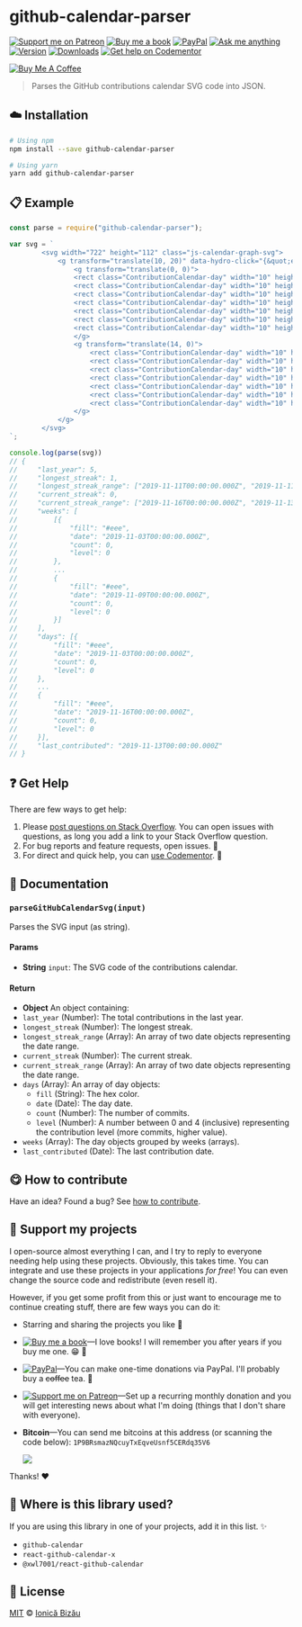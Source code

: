 <!-- Please do not edit this file. Edit the `blah` field in the `package.json` instead. If in doubt, open an issue. -->


















# github-calendar-parser

 [![Support me on Patreon][badge_patreon]][patreon] [![Buy me a book][badge_amazon]][amazon] [![PayPal][badge_paypal_donate]][paypal-donations] [![Ask me anything](https://img.shields.io/badge/ask%20me-anything-1abc9c.svg)](https://github.com/IonicaBizau/ama) [![Version](https://img.shields.io/npm/v/github-calendar-parser.svg)](https://www.npmjs.com/package/github-calendar-parser) [![Downloads](https://img.shields.io/npm/dt/github-calendar-parser.svg)](https://www.npmjs.com/package/github-calendar-parser) [![Get help on Codementor](https://cdn.codementor.io/badges/get_help_github.svg)](https://www.codementor.io/johnnyb?utm_source=github&utm_medium=button&utm_term=johnnyb&utm_campaign=github)

<a href="https://www.buymeacoffee.com/H96WwChMy" target="_blank"><img src="https://www.buymeacoffee.com/assets/img/custom_images/yellow_img.png" alt="Buy Me A Coffee"></a>







> Parses the GitHub contributions calendar SVG code into JSON.

















## :cloud: Installation

```sh
# Using npm
npm install --save github-calendar-parser

# Using yarn
yarn add github-calendar-parser
```













## :clipboard: Example



```js
const parse = require("github-calendar-parser");

var svg = `
        <svg width="722" height="112" class="js-calendar-graph-svg">
            <g transform="translate(10, 20)" data-hydro-click="{&quot;event_type&quot;:&quot;user_profile.click&quot;,&quot;payload&quot;:{&quot;profile_user_id&quot;:2864371,&quot;target&quot;:&quot;CONTRIBUTION_CALENDAR_SQUARE&quot;,&quot;user_id&quot;:null,&quot;originating_url&quot;:&quot;https://github.com/users/IonicaBizau/contributions&quot;}}" data-hydro-click-hmac="c29bb84527b62dafc7ab4208ed2db21ea4195839d541da829d109a8d172bee42">
                <g transform="translate(0, 0)">
                <rect class="ContributionCalendar-day" width="10" height="10" x="14" y="0" data-count="0" data-date="2019-11-03" data-level="0"/>
                <rect class="ContributionCalendar-day" width="10" height="10" x="14" y="13" data-count="0" data-date="2019-11-04" data-level="0"/>
                <rect class="ContributionCalendar-day" width="10" height="10" x="14" y="26" data-count="0" data-date="2019-11-05" data-level="0"/>
                <rect class="ContributionCalendar-day" width="10" height="10" x="14" y="39" data-count="0" data-date="2019-11-06" data-level="0"/>
                <rect class="ContributionCalendar-day" width="10" height="10" x="14" y="52" data-count="0" data-date="2019-11-07" data-level="0"/>
                <rect class="ContributionCalendar-day" width="10" height="10" x="14" y="65" data-count="0" data-date="2019-11-08" data-level="0"/>
                <rect class="ContributionCalendar-day" width="10" height="10" x="14" y="78" data-count="0" data-date="2019-11-09" data-level="0"/>
                </g>
                <g transform="translate(14, 0)">
                    <rect class="ContributionCalendar-day" width="10" height="10" x="13" y="0" data-count="0" data-date="2019-11-10" data-level="0"/>
                    <rect class="ContributionCalendar-day" width="10" height="10" x="13" y="13" data-count="4" data-date="2019-11-11" data-level="1"/>
                    <rect class="ContributionCalendar-day" width="10" height="10" x="13" y="26" data-count="0" data-date="2019-11-12" data-level="0"/>
                    <rect class="ContributionCalendar-day" width="10" height="10" x="13" y="39" data-count="1" data-date="2019-11-13" data-level="1"/>
                    <rect class="ContributionCalendar-day" width="10" height="10" x="13" y="52" data-count="0" data-date="2019-11-14" data-level="0"/>
                    <rect class="ContributionCalendar-day" width="10" height="10" x="13" y="65" data-count="0" data-date="2019-11-15" data-level="0"/>
                    <rect class="ContributionCalendar-day" width="10" height="10" x="13" y="78" data-count="0" data-date="2019-11-16" data-level="0"/>
                </g>
            </g>
        </svg>
`;

console.log(parse(svg))
// {
//     "last_year": 5,
//     "longest_streak": 1,
//     "longest_streak_range": ["2019-11-11T00:00:00.000Z", "2019-11-11T00:00:00.000Z"],
//     "current_streak": 0,
//     "current_streak_range": ["2019-11-16T00:00:00.000Z", "2019-11-13T00:00:00.000Z"],
//     "weeks": [
//         [{
//             "fill": "#eee",
//             "date": "2019-11-03T00:00:00.000Z",
//             "count": 0,
//             "level": 0
//         },
//         ...
//         {
//             "fill": "#eee",
//             "date": "2019-11-09T00:00:00.000Z",
//             "count": 0,
//             "level": 0
//         }]
//     ],
//     "days": [{
//         "fill": "#eee",
//         "date": "2019-11-03T00:00:00.000Z",
//         "count": 0,
//         "level": 0
//     },
//     ...
//     {
//         "fill": "#eee",
//         "date": "2019-11-16T00:00:00.000Z",
//         "count": 0,
//         "level": 0
//     }],
//     "last_contributed": "2019-11-13T00:00:00.000Z"
// }
```











## :question: Get Help

There are few ways to get help:



 1. Please [post questions on Stack Overflow](https://stackoverflow.com/questions/ask). You can open issues with questions, as long you add a link to your Stack Overflow question.
 2. For bug reports and feature requests, open issues. :bug:
 3. For direct and quick help, you can [use Codementor](https://www.codementor.io/johnnyb). :rocket:





## :memo: Documentation


### `parseGitHubCalendarSvg(input)`
Parses the SVG input (as string).

#### Params

- **String** `input`: The SVG code of the contributions calendar.

#### Return
- **Object** An object containing:
 - `last_year` (Number): The total contributions in the last year.
 - `longest_streak` (Number): The longest streak.
 - `longest_streak_range` (Array): An array of two date objects representing the date range.
 - `current_streak` (Number): The current streak.
 - `current_streak_range` (Array): An array of two date objects representing the date range.
 - `days` (Array): An array of day objects:
      - `fill` (String): The hex color.
      - `date` (Date): The day date.
      - `count` (Number): The number of commits.
      - `level` (Number): A number between 0 and 4 (inclusive) representing the contribution level (more commits, higher value).
 - `weeks` (Array): The day objects grouped by weeks (arrays).
 - `last_contributed` (Date): The last contribution date.














## :yum: How to contribute
Have an idea? Found a bug? See [how to contribute][contributing].


## :sparkling_heart: Support my projects
I open-source almost everything I can, and I try to reply to everyone needing help using these projects. Obviously,
this takes time. You can integrate and use these projects in your applications *for free*! You can even change the source code and redistribute (even resell it).

However, if you get some profit from this or just want to encourage me to continue creating stuff, there are few ways you can do it:


 - Starring and sharing the projects you like :rocket:
 - [![Buy me a book][badge_amazon]][amazon]—I love books! I will remember you after years if you buy me one. :grin: :book:
 - [![PayPal][badge_paypal]][paypal-donations]—You can make one-time donations via PayPal. I'll probably buy a ~~coffee~~ tea. :tea:
 - [![Support me on Patreon][badge_patreon]][patreon]—Set up a recurring monthly donation and you will get interesting news about what I'm doing (things that I don't share with everyone).
 - **Bitcoin**—You can send me bitcoins at this address (or scanning the code below): `1P9BRsmazNQcuyTxEqveUsnf5CERdq35V6`

    ![](https://i.imgur.com/z6OQI95.png)


Thanks! :heart:
















## :dizzy: Where is this library used?
If you are using this library in one of your projects, add it in this list. :sparkles:

 - `github-calendar`
 - `react-github-calendar-x`
 - `@xwl7001/react-github-calendar`











## :scroll: License

[MIT][license] © [Ionică Bizău][website]






[license]: /LICENSE
[website]: https://ionicabizau.net
[contributing]: /CONTRIBUTING.md
[docs]: /DOCUMENTATION.md
[badge_patreon]: https://ionicabizau.github.io/badges/patreon.svg
[badge_amazon]: https://ionicabizau.github.io/badges/amazon.svg
[badge_paypal]: https://ionicabizau.github.io/badges/paypal.svg
[badge_paypal_donate]: https://ionicabizau.github.io/badges/paypal_donate.svg
[patreon]: https://www.patreon.com/ionicabizau
[amazon]: http://amzn.eu/hRo9sIZ
[paypal-donations]: https://www.paypal.com/cgi-bin/webscr?cmd=_s-xclick&hosted_button_id=RVXDDLKKLQRJW
